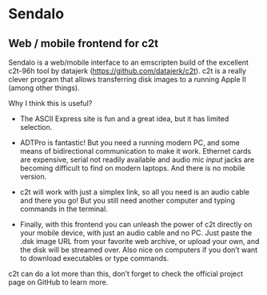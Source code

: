 # Sendalo
## Web / mobile frontend for c2t

Sendalo is a web/mobile interface to an emscripten build of the excellent c2t-96h tool by datajerk (https://github.com/datajerk/c2t). c2t is a really clever program that allows transferring disk images to a running Apple II (among other things).

Why I think this is useful?

* The ASCII Express site is fun and a great idea, but it has limited selection.

* ADTPro is fantastic! But you need a running modern PC, and some means of bidirectional communication to make it work. Ethernet cards are expensive, serial not readily available and audio mic _input_ jacks are becoming difficult to find on modern laptops. And there is no mobile version.

* c2t will work with just a simplex link, so all you need is an audio cable and there you go! But you still need another computer and typing commands in the terminal.

* Finally, with this frontend you can unleash the power of c2t directly on your mobile device, with just an audio cable and no PC. Just paste the .dsk image URL from your favorite web archive, or upload your own, and the disk will be streamed over. Also nice on computers if you don’t want to download executables or type commands.

c2t can do a lot more than this, don’t forget to check the official project page on GitHub to learn more.
